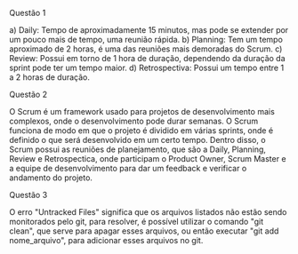 Questão 1 

a) Daily: Tempo de aproximadamente 15 minutos, mas pode se extender por um pouco mais de tempo, uma reunião rápida.
b) Planning: Tem um tempo aproximado de 2 horas, é uma das reuniões mais demoradas do Scrum.
c) Review: Possui em torno de 1 hora de duração, dependendo da duração da sprint pode ter um tempo maior.
d) Retrospectiva: Possui um tempo entre 1 a 2 horas de duração.

Questão 2

O Scrum é um framework usado para projetos de desenvolvimento mais complexos, onde o desenvolvimento pode durar semanas.
O Scrum funciona de modo em que o projeto é dividido em várias sprints, onde é definido o que será desenvolvido em um certo tempo.
Dentro disso, o Scrum possui as reuniões de planejamento, que são a Daily, Planning, Review e Retrospectica, onde participam o Product Owner,
Scrum Master e a equipe de desenvolvimento para dar um feedback e verificar o andamento do projeto.

Questão 3

O erro "Untracked Files" significa que os arquivos listados não estão sendo monitorados pelo git, para resolver,
é possível utilizar o comando "git clean", que serve para apagar esses arquivos, ou então executar "git add nome_arquivo",
para adicionar esses arquivos no git.